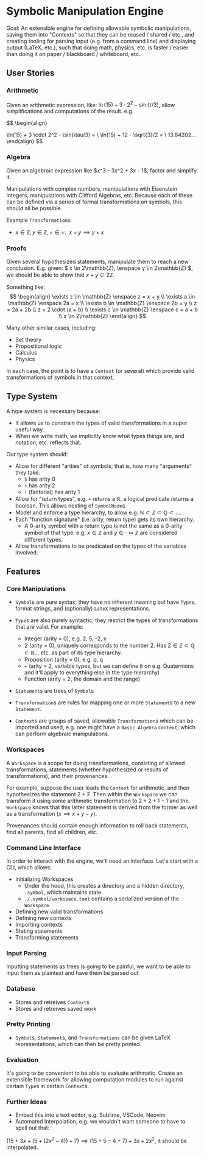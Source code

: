 # Symbolic Manipulation Engine

Goal: An extensible engine for defining allowable symbolic manipulations, saving them into "Contexts" so that they can be reused / shared / etc., and creating tooling for parsing input (e.g. from a command line) and displaying output (LaTeX, etc.), such that doing math, physics, etc. is faster / easier than doing it on paper / blackboard / whiteboard, etc.

## User Stories

### Arithmetic

Given an arithmetic expression, like: $\ln(15) + 3 \cdot 2^2 - \sin(\tau/3)$, allow simplifications and computations of the result.  e.g.

$$
\begin{align}

\ln(15) + 3 \cdot 2^2 - \sin(\tau/3) = \\
\ln(15) + 12 - \sqrt{3}/2 = \\
13.84202...
\end{align}
$$


### Algebra

Given an algebraic expression like \$x^3 - 3x^2 + 3x - 1\$, factor and simplify it.

Manipulations with complex numbers, manipulations with Eisenstein Integers, manipulations with Clifford Algebras, etc.  Because each of these can be defined via a series of formal transformations on symbols, this should all be possible.

Example `Transformation`s:
- $x \in \mathbb{Z}, y \in \mathbb{Z}, + \in +: \enspace x + y \implies y + x$

### Proofs

Given several hypothesized statements, manipulate them to reach a new conclusion.  E.g. given: $ x \in 2\mathbb{Z}, \enspace y \in 2\mathbb{Z} $, we should be able to show that $x + y \in 2\mathbb{Z}$.  

Something like:
$$
\begin{align}
\exists z \in \mathbb{Z} \enspace z = x + y \\
\exists a \in \mathbb{Z} \enspace 2a = x \\
\exists b \in \mathbb{Z} \enspace 2b = y \\
z = 2a + 2b \\
z = 2 \cdot (a + b) \\
\exists c \in \mathbb{Z} \enspace c = a + b \\
z \in 2\mathbb{Z}
\end{align}
$$

Many other similar cases, including:
- Set theory
- Propositional logic
- Calculus
- Physics

In each case, the point is to have a `Context` (or several) which provide valid transformations of symbols in that context.  

## Type System

A type system is necessary because:
- It allows us to constrain the types of valid transformations in a super useful way.
- When we write math, we implicitly know what types things are, and notation, etc. reflects that.  

Our type system should:
- Allow for different "arities" of symbols; that is, how many "arguments" they take.  
    - `5` has arity 0
    - `+` has arity 2
    - `!` (factorial) has arity 1
- Allow for "return types", e.g. `+` returns a $\mathbb{R}$, a logical predicate returns a boolean. This allows nesting of `SymbolNode`s.
- Model and enforce a type hierarchy, to allow e.g. $\mathbb{N} \subset \mathbb{Z} \subset \mathbb{Q} \subset \ldots$.  
- Each "function signature" (i.e. arity, return type) gets its own hierarchy.  
    - A 0-arity symbol with a return type is not the same as a 0-arity symbol of that type.  e.g. $x \in \mathbb{Z}$ and $y \in \cdot \mapsto \mathbb{Z}$ are considered different types.
- Allow transformations to be predicated on the types of the variables involved.

## Features

### Core Manipulations

- `Symbol`s are pure syntax; they have no inherent meaning but have `Type`s, format strings, and (optionally) `LaTeX` representations.
- `Type`s are also purely syntactic; they restrict the types of transformations that are valid.  For example:
    - Integer (arity = 0), e.g. 2, 5, -2, x
    - 2 (arity = 0), uniquely corresponds to the number 2.  Has $2 \in \mathbb{Z} \subset \mathbb{Q} \subset \mathbb{R} \ldots$ etc. as part of its type hierarchy.
    - Proposition (arity = 0), e.g. p, q
    - `+` (arity = 2, variable types, but we can define it on e.g. Quaternions and it'll apply to everything else in the type hierarchy)
    - Function (arity = 2, the domain and the range)

- `Statement`s are trees of `Symbol`s
- `Transformation`s are rules for mapping one or more `Statement`s to a new `Statement`.  
- `Context`s are groups of saved, allowable `Transformation`s which can be imported and used, e.g. one might have a `Basic Algebra` `Context`, which can perform algebraic manipulations.

### Workspaces

A `Workspace` is a scope for doing transformations, consisting of allowed transformations, statements (whether hypothesized or results of transformations), and their provenances.  

For example, suppose the user loads the `Context` for arithmetic, and then hypothesizes the statement $2 + 2$.  Then within the `Workspace` we can transform it using some arithmetic transformation to $2 + 2 + 1 - 1$ and the `Workspace` knows that this latter statement is derived from the former as well as a transformation ($x \implies x + y - y$).

Provenances should contain enough information to roll back statements, find all parents, find all children, etc.  



### Command Line Interface

In order to interact with the engine, we'll need an interface.  Let's start with a CLI, which allows:
- Initializing Workspaces
    - Under the hood, this creates a directory and a hidden directory, `.symbol`, which maintains state.  
    - `./.symbol/workspace.toml` contains a serialized version of the `Workspace`.  
- Defining new valid transformations
- Defining new contexts
- Importing contexts
- Stating statements
- Transforming statements

### Input Parsing

Inputting statements as trees is going to be painful, we want to be able to input them as plaintext and have them be parsed out.

### Database

- Stores and retreives `Context`s
- Stores and retreives saved work

### Pretty Printing

- `Symbol`s, `Statement`s, and `Transformations` can be given LaTeX representations, which can then be pretty printed.  

### Evaluation

It's going to be convenient to be able to evaluate arithmatic.  Create an extensible framework for allowing computation modules to run against certain `Type`s in certain `Context`s.  

### Further Ideas

- Embed this into a text editor, e.g. Sublime, VSCode, Neovim
- Automated Interpolation, e.g. we wouldn't want someone to have to spell out that:

$(15 + 3x + (5 + (2x^2 - 4)) + 7) \implies (15 + 5 - 4 + 7) + 3x + 2x^2$, it should be interpolated.
